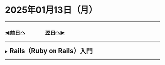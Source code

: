 # 2025年01月13日（月）

---

### [◀️前日へ](https://github.com/yuasys/chatty-journal/blob/main/2025/01/2025-01-12.md)&emsp;&emsp;&emsp;&emsp;[翌日へ▶️](https://github.com/yuasys/chatty-journal/blob/main/2025/01/2025-01-14.md)

---

<details>
  <summary><h2 style="display:inline">Rails（Ruby on Rails）入門</h2></summary>
  <p>Ruby on Rails（略称『Rails』）は、<b>プログラミング言語『Ruby』で書かれたフリーかつオープンソースのWeb開発フレームワーク</b>。<br/> 
  以下に学んだことを<b>受講生の立場で</b>メモしておく。（<a href="https://railstutorial.jp/chapters/beginning?version=7.0#cha-beginning">出典元 
  </a>）
  </p>
  <details>
    <summary><h3>第１章　ゼロからデプロイまで</h3></summary>
    <details>
        <summary><h4>はじめに</h4></summary>
        <h5>目的</h5>
        <p>このチュートリアルの目的＝Webサービス開発に必要な基礎知識を得ること。 </p> 
        <p>このチュートリアルは『<b>Ruby on Rails</b>』を題材にしている。<br/>その理由は、<b>Webサービス開発に必要な基礎知識を得るのに、これ以上ふさわしいフレームワークが他に無いから</b>。</p>
        <p><a href="https://youtu.be/IiUX2NGGZGc?si=1xgD7AZqPlPaBtxp">参考動画「私が Ruby on Rails 7 対応版を推す理由」
        </a></p>
        <h5>Railsの設計哲学</h5>
        <blockquote>
        <p><i>プログラミングの慣習をパターン化すること、不要な選択肢を外すこと、そして最適なデフォルト設定を提供することが大切であり、これらは生産性を劇的に向上させる。</i></p>
        </blockquote>
        <h5>Railsの始まり</h5>
        <ul>
          <li>Railsは、2003年に1人のWebエンジニアDHH（David Heinemeier Hansson）が仕事の合間に手掛けたことから始まった</li>
          <li>DHHはデンマーク（北欧で海洋性気候、四季がはっきりしている）で生まれ育った人で、米国に移乗。
          </li>
        </ul>
        <h5>Railsの絶え間ない進化</h5>
        <ul>
          <li>Rails 6では、並列テストや複数データベース対応などの高度な機能が追加</li>
          <li>Rails 7.0では、HotwireやTurboといったフロントエンドの新しい技術と統合</li>
          <li>さらに2023年10月にリリースされたRails 7.1では、Dockerを使った開発がしやすく</li>
        </ul>
        <h5>学習ロードマップ</h5>
        <img src="https://railstutorial.jp/chapters/7.0/images/figures/study_map.png" alt="学習ロードマップ全体図" />
    </details>
    <details>
        <summary><h4>1.1 前提知識</h4></summary>
        <P><b>Railsチュートリアル</b>は、<b>SNS</b>を開発しながら、<b>Ruby on Rails</b>を用いたWebアプリケーション開発を体系的に学べる実践的な教材。</P>
        <p><b>学習内容</b></p>
        <ul>
          <li><b>Ruby</b>をはじめとしたプログラミング言語の基礎</li>
          <li><b>テスト駆動開発</b>による高品質なコード作成</li>
          <li><b>Git</b>や<b>テストを使ったコード管理</b></li>
          <li><b>HTML</b>、<b>CSS</b>、<b>JavaScript</b>、<b>SQL</b>といったWeb開発の基礎知識</li>
          <li><b>セキュリティ</b>を意識した設計と実装</li>
          <li><b>AWS</b>などのクラウドサービスを使ったWebサービスの公開</li>
        </ul>
        <p><b>学習の進め方</b></p>
        <ul>
          <li><b>プログラミング未経験者</b>でも<b>Progate</b>との連携で基礎を学べる。</li>
          <li>各章で<b>難しい</b>と感じたら、関連する基礎コースに戻って学習できる。</li>
          <li><b>ローカル環境</b>での開発に役立つ<b>実践入門シリーズ</b>も充実しており、効率的に学習できる。</li>
          <li><b>解説動画</b>や<b>質問対応サービス</b>も用意されている。</li>
          <li><b><a href="https://railsguides.jp/">Ruby on Railsガイド</a></b>で、より詳細な情報を調べることができる。</li>
        </ul>
        <p><b>Railsチュートリアルの構成</b></p>
        <p>本チュートリアルは、実際に動くWebアプリケーションを開発しながら学ぶ構成になっている</p>
        <ul>
          <li><b>シンプルなアプリ</b>から<b>本格的なSNS</b>まで、段階的に開発を進める<f/li>
          <li><b>ユーザー登録</b>、<b>ログイン</b>、<b>メール認証</b>など、Webサービスで一般的な機能を学ぶ</li>
          <li><b>Twitter</b>のような機能も実装し、実践的なスキルを習得できる</li>
        </ul>
    </details>
    <details>
      <summary><h4>1.2 さっそく動かす</h4></summary>
      <details>
        <summary><h5>1.2.1 開発環境</h5></summary>
      </details>
      <details>
        <summary><h5>1.2.2 Railsをインストールする</h5></summary>
      </details>
    </details>
    <details>
      <summary><h4>1.3 最初のアプリケーション</h4></summary>
      <details>
        <summary><h5>1.3.1 Bundler</h5></summary>
      </details>
      <details>
        <summary><h5>1.3.2 rails server</h5></summary>
      </details>
      <details>
        <summary><h5>1.3.3 Model-View-Controller（MVC）</h5></summary>
      </details>
      <details>
        <summary><h5>1.3.4 Hello, world!</h5></summary>
      </details>
    </details>
    <details>
      <summary><h4>1.4 Gitによるバージョン管理</h4></summary>
      <details>
        <summary><h5>1.4.1 Gitのセットアップ</h5></summary>
      </details>
      <details>
        <summary><h5>1.4.2 Gitのメリット</h5></summary>
      </details>
      <details>
        <summary><h5>1.4.3 GitHub</h5></summary>
      </details>
      <details>
        <summary><h5>1.4.4 ブランチ、編集、コミット、マージ</h5></summary>
      </details>
    </details>
    <details>
      <summary><h4>1.5 デプロイする</h4></summary>
    </details>
    <details>
      <summary><h4>1.6 最後に </h4></summary>
      <details>
        <summary><h5>1.6.1 本章のまとめ</h5></summary>
      </details>         
    </details>
    <details>
      <summary><h4>1.7 本チュートリアルで用いている表記の慣習</h4></summary>
    </details>
  </details>
</details>

---
